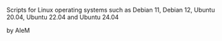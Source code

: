 Scripts for Linux operating systems such as Debian 11, Debian 12, Ubuntu 20.04, Ubuntu 22.04 and Ubuntu 24.04

by AleM

